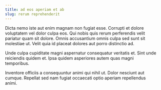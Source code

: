 ```yaml
---
title: ad eos aperiam et ab
slug: rerum reprehenderit
---
```


Dicta nemo iste aut enim magnam non fugiat esse. Corrupti et dolore voluptatem vel dolor culpa eos. Qui nobis quis rerum perferendis velit pariatur quam sit dolore. Omnis accusantium omnis culpa sed sunt sit molestiae ut. Velit quia id placeat dolores aut porro distinctio ad.

Unde culpa cupiditate magni aspernatur consequatur veritatis et. Sint unde reiciendis quidem et. Ipsa quidem asperiores autem quas magni temporibus.

Inventore officiis a consequuntur animi qui nihil ut. Dolor nesciunt aut cumque. Repellat sed nam fugiat occaecati optio aperiam repellendus animi.
